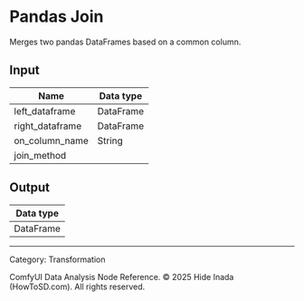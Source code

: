 # Pandas Join
Merges two pandas DataFrames based on a common column.

## Input
| Name | Data type |
|---|---|
| left_dataframe | DataFrame |
| right_dataframe | DataFrame |
| on_column_name | String |
| join_method |  |

## Output
| Data type |
|---|
| DataFrame |

<HR>
Category: Transformation

ComfyUI Data Analysis Node Reference. © 2025 Hide Inada (HowToSD.com). All rights reserved.
